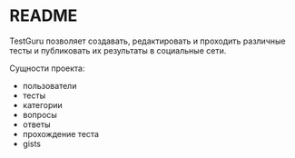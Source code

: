 # README

TestGuru  позволяет создавать, редактировать и проходить различные тесты и публиковать их результаты в социальные сети.

Сущности проекта:

* пользователи
* тесты
* категории
* вопросы
* ответы
* прохождение теста
* gists
